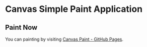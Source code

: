 # Canvas Simple Paint Application

## Paint Now
You can painting by visiting [Canvas Paint - GitHub Pages](https://arrito.github.io/canvas_paint/).
